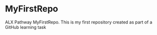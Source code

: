 # MyFirstRepo
ALX Pathway  MyFirstRepo.
This is my first repository created as part of a GitHub learning task
